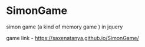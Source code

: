 # SimonGame
simon game (a kind of memory game ) in jquery

game link - https://saxenatanya.github.io/SimonGame/
